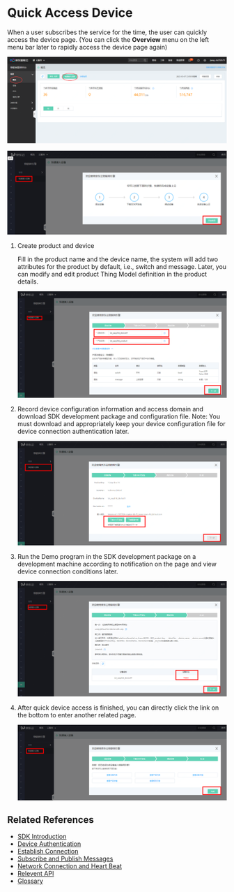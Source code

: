 # Quick Access Device

When a user subscribes the service for the time, the user can quickly access the device page. (You can click the **Overview** menu on the left menu bar later to rapidly access the device page again)

![快速接入设备路径](../../../../image/IoT/IoT-DeviceSDK/easylink05.png)

![快速接入设备首页](../../../../image/IoT/IoT-DeviceSDK/easylink0.png)

1. Create product and device

   Fill in the product name and the device name, the system will add two attributes for the product by default, i.e., switch and message. Later, you can modify and edit product Thing Model definition in the product details.

   ![快速接入设备第一步](../../../../image/IoT/IoT-DeviceSDK/easylink01.png)

2. Record device configuration information and access domain and download SDK development package and configuration file. Note: You must download and appropriately keep your device configuration file for device connection authentication later.

   ![快速接入设备第二步](../../../../image/IoT/IoT-DeviceSDK/easylink02.png)

3. Run the Demo program in the SDK development package on a development machine according to notification on the page and view device connection conditions later.

   ![快速接入设备第三步](../../../../image/IoT/IoT-DeviceSDK/easylink03.png)

4. After quick device access is finished, you can directly click the link on the bottom to enter another related page.

   ![快速接入设备第四步](../../../../image/IoT/IoT-DeviceSDK/easylink04.png)


## Related References

- [SDK Introduction](../Developer-Guide-Device/Introduction.md)
- [Device Authentication](../Developer-Guide-Device/AuthenticateDevices.md)
- [Establish Connection](../Developer-Guide-Device/EstablishConnection.md)
- [Subscribe and Publish Messages](../Developer-Guide-Device/SubPub.md)
- [Network Connection and Heart Beat](../Developer-Guide-Device/HeartBeat-Reconnection.md)
- [Relevent API](../Developer-Guide-Device/API.md)
- [Glossary](../Developer-Guide-Device/Glossary.md)
